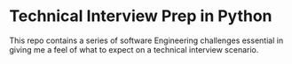 # Technical Interview Prep in Python

This repo contains a series of software Engineering challenges essential in giving me a feel of what to expect on a technical interview scenario. 